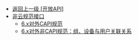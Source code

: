 - [返回上一级 [开放API]](开放API/_sidebar.md)
- [非云规范接口](开放API/非云规范接口/)
  - [6.x对外CAPI规范](开放API/非云规范接口/6.x对外CAPI规范.md)
  - [6.x对外非CAPI规范：组、设备与用户关联关系](开放API/非云规范接口/6.x对外非CAPI规范：组、设备与用户关联关系.md)
